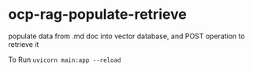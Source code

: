 # ocp-rag-populate-retrieve
populate data from .md doc into vector database, and POST operation to retrieve it

To Run
`uvicorn main:app --reload`
